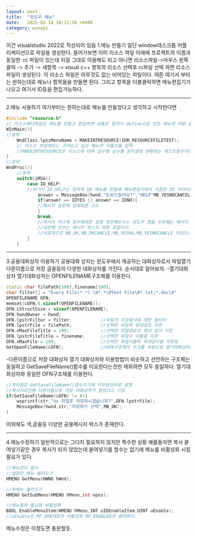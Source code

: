 ```yaml
---
layout: post
title:  "윈도우 메뉴"
date:   2025-02-18 10:11:16 +0900
category: winapi
---
```

이건 visualstudio 2022로 작성되어 있음 
1.메뉴 만들기
일단 window데스크톱 어플리케이션으로 파일을 생성한다.
들어가보면 이미 리소스 파일 아래에 프로젝트의 이름과 동일한 .rc 파일이 있는데 이걸 그대로 이용해도 되고 
아니면 리소스파일->마우스 왼쪽클릭 -> 추가 -> 새항목 -> visual c++ 항목의 리소스 선택후 rc파일 선택 하면 리소스 파일이 생성된다. 
이 리소스 파일은 아무것도 없는 비어있는 파일이다.
여튼 여기서 부터는 원하는대로 메뉴나 함목들을 만들면 된다. 
그리고 항목을 더블클릭하면 메뉴편집기가 나오고 여기서 ID등을 편집가능하다.

---

2.메뉴 사용하기
여기부터는 원하는대로 메뉴를 만들었다고 생각하고 시작한다면 
``` c++
#include "resource.h" 
// 리소스헤더파일은 메뉴를 만들고 편집하면 보통은 알아서 define으로 만든 메뉴의 버튼 같은 것들의 아이디를 알아서 저장한다.
WInMain(){
//중략
    WndClass.lpszMenuName = MAKEINTRESOURCE(IDR_RESOURCEFILETEST); 
    // 리소스 파일에있는 가져오고 싶은 메뉴의 이름으을 입력
    //MAKEINTRESOURCE은 리소스에 대하 정수형 상수를 문자열로 변환하는 메크로함수이다.
}
//중략
WndProc(){
    //중략
    switch(iMSG){
        case ID_HELP:
        //여기서 ID_HELP는 임의의 ID 메뉴를 만들떄 메뉴편집기에서 지정한 ID 이아이디에의해 메뉴에 생성한 버튼이 눌린것을 확인할수 있다.
            answer = MessageBox(hwnd,"도와드릴까요?","HELP"MB_YESNOCANCEL);
            if(answer == IDYES || answer == IDNO){
            //메시지 질문에 답에따른 코드
            }
            break;
            //메시지 박스에 함수에대한 설명 첫번쨰인수는 윈도우 헨들 두번쨰는 메시지 박스의 질문 세번쨰는 메시지박스타이틀이다.
            //네번쨰 인수는 메시지 박스의 버튼 조합이다.
            //대표적으로 MB_OK,MB_OKCANCLE,MB_YESNO,MB_YESNOCANCLE 이있다.
        }
    }
```

---

3.공용대화상자 이용하기
공용대화 상자는 윈도우에서 제공하는 대화상자로서 파일열기 다른이름으로 저장 글꼴등의 다양한 대화상자를 가진다.
순서대로 알아보자.
-열기대화상자
열기대화상자는 OPENFILENAME구조체를 이용한다.
```c++
static char filePath[100],finename[100];
char filter[] = "Every File(*.*) \0*.*\0Text File\0*.txt;*.doc\0"
OPENFILENAME OFN;
memset(&OFN,0,sizeof(OPENFILENAME));
OFN.LStructSize = sizeof(OPENFILENAME);
OFN.hwndOwner = hwnd;
OFN.lpstrFilter = filter;           //파일의 지정형식에 대한 필터터
OFN.lpstrFile = filePath;           //선택한 파일의 정대경로 지정
OFN.nMaxFileTitle = 100;            //선택한 파일경로의 최대 길이 지정
OFN.lpstrFileTitle = finename;      //선택한 파일으 이름을 지정
OFN.nMaxFile = 100;                 //선택한 파일이름의 최대길이를 지정정
GetOpenFileName(&OFN);              //OFN구조체의 주소를 바탕으로 열기대화상자를 초기화애 사용자가 선택한 파일의 정보가 저장된다.
```
-다른이름으로 저장 대화상자
열기 대화상자와 이용방법이 비슷하고 선언하는 구조체는 동일하고 GetSaveFileName()함수를 이요한다는것만 제외하면 모두 동일하다.
열기대화상자와 동일한 OFN구조체를 이용한다. 
```c++
//차이점은 GetSaveFileName()함수이기에 이부분만따로 설명
//메시지로인해 다른이름으로 저장 대화상자가 열렸다고 가정.
if(GetSaveFileName(&OFN) != 0){
    wsprintf(str,"%s 파일로 저장하시겠습니까?",OFN.lpstrFile);
    MessageBox(hwnd,str,"저장하기 선택",MB_OK);
}
```

이외에도 색,글꼴등 다양한 공용메시지 박스가 존재한다.

---

4.메뉴수정하기
일반적으로는 그다지 필요하지 않지만 특수한 상황
예를들자면 복사 붇여넣기같은 경우 복사가 되지 않았는데 붇여넣기를 할수는 없기에 메뉴를 비활성화 시킬필요가 있다.
```c++
//메뉴관리 함수
//설정된 메뉴 불러오기
HMENU GetMenu(HWND hWnd);

//부메뉴 불러오기
HMENU GetSubMenu(HMENU hMenu,int npos);

//메뉴항목 활성화 비활성화
BOOL EnableMenuItem(HMENU hMenu,INT uIDEnableItem,UINT uEnable);
//uEnable은 MF_GRAYED면 비활성화 MF_ENABLED면 홠어화다.
```
메뉴수정은 이정도면 충분할듯.
